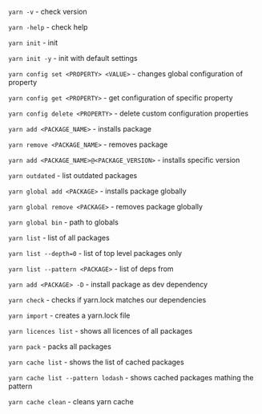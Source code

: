 `yarn -v` - check version

`yarn -help` - check help

`yarn init` - init

`yarn init -y` - init with default settings

`yarn config set <PROPERTY> <VALUE>` - changes global configuration of property

`yarn config get <PROPERTY>` - get configuration of specific property

`yarn config delete <PROPERTY>` - delete custom configuration properties

`yarn add <PACKAGE_NAME>` - installs package

`yarn remove <PACKAGE_NAME>` - removes package

`yarn add <PACKAGE_NAME>@<PACKAGE_VERSION>` - installs specific version

`yarn outdated` - list outdated packages

`yarn global add <PACKAGE>` - installs package globally

`yarn global remove <PACKAGE>` - removes package globally

`yarn global bin` - path to globals

`yarn list` - list of all packages

`yarn list --depth=0` - list of top level packages only

`yarn list --pattern <PACKAGE>` - list of deps from <PACKAGE>

`yarn add <PACKAGE> -D` - install package as dev dependency

`yarn check` - checks if yarn.lock matches our dependencies

`yarn import` - creates a yarn.lock file

`yarn licences list` - shows all licences of all packages

`yarn pack` - packs all packages

`yarn cache list` - shows the list of cached packages

`yarn cache list --pattern lodash` - shows cached packages mathing the pattern

`yarn cache clean` - cleans yarn cache
